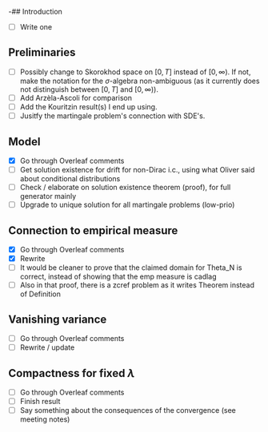 -## Introduction
- [ ] Write one

## Preliminaries
- [ ] Possibly change to Skorokhod space on $[0,T]$ instead of $[0,\infty)$. If not, make the notation for the $\sigma$-algebra non-ambiguous (as it currently does not distinguish between $[0,T]$ and $[0,\infty)$).
- [ ] Add Arzèla-Ascoli for comparison
- [ ] Add the Kouritzin result(s) I end up using.
- [ ] Jusitfy the martingale problem's connection with SDE's.

## Model
- [x] Go through Overleaf comments
- [ ] Get solution existence for drift for non-Dirac i.c., using what Oliver said about conditional distributions
- [ ] Check / elaborate on solution existence theorem (proof), for full generator mainly
- [ ] Upgrade to unique solution for all martingale problems (low-prio)

## Connection to empirical measure
- [x] Go through Overleaf comments
- [x] Rewrite
- [ ] It would be cleaner to prove that the claimed domain for Theta_N is correct, instead of showing that the emp measure is cadlag
- [ ] Also in that proof, there is a zcref problem as it writes Theorem instead of Definition

## Vanishing variance
- [ ] Go through Overleaf comments
- [ ] Rewrite / update

## Compactness for fixed $\lambda$
- [ ] Go through Overleaf comments
- [ ] Finish result
- [ ] Say something about the consequences of the convergence (see meeting notes)